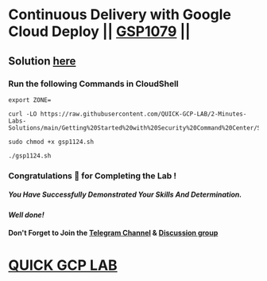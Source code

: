 # Continuous Delivery with Google Cloud Deploy || [GSP1079](https://www.cloudskillsboost.google/focuses/52828?parent=catalog) ||

## Solution [here]()

### Run the following Commands in CloudShell

```
export ZONE=
```
```
curl -LO https://raw.githubusercontent.com/QUICK-GCP-LAB/2-Minutes-Labs-Solutions/main/Getting%20Started%20with%20Security%20Command%20Center/Shell%20Script%20File/GSP1124/gsp1124.sh

sudo chmod +x gsp1124.sh

./gsp1124.sh
```

### Congratulations 🎉 for Completing the Lab !

##### *You Have Successfully Demonstrated Your Skills And Determination.*

#### *Well done!*

#### Don't Forget to Join the [Telegram Channel](https://t.me/QuickGcpLab) & [Discussion group](https://t.me/QuickGcpLabChats)

# [QUICK GCP LAB](https://www.youtube.com/@quickgcplab)